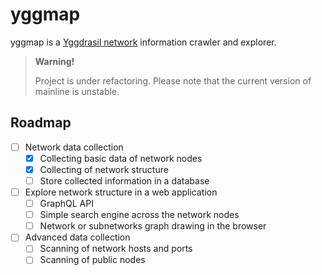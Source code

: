# yggmap

yggmap is a [Yggdrasil network](https://yggdrasil-network.github.io/) information crawler and explorer.

> **Warning!**
> 
> Project is under refactoring. Please note that the current version of mainline is unstable.

## Roadmap

- [ ] Network data collection
  - [x] Collecting basic data of network nodes
  - [x] Collecting of network structure
  - [ ] Store collected information in a database
- [ ] Explore network structure in a web application
  - [ ] GraphQL API
  - [ ] Simple search engine across the network nodes
  - [ ] Network or subnetworks graph drawing in the browser
- [ ] Advanced data collection
  - [ ] Scanning of network hosts and ports
  - [ ] Scanning of public nodes
